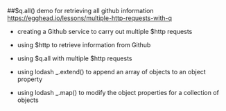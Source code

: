 
##$q.all() demo for retrieving all github information
https://egghead.io/lessons/multiple-http-requests-with-q 

* creating a Github service to carry out multiple $http requests

* using $http to retrieve information from Github

* using $q.all with multiple $http requests

* using lodash _.extend() to append an array of objects to an object property

* using lodash _.map() to modify the object properties for a collection of objects


